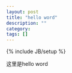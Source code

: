 ```yaml
---
layout: post
title: "hello word"
description: ""
category: 
tags: []
---
```

{% include JB/setup %}


这里是hello word